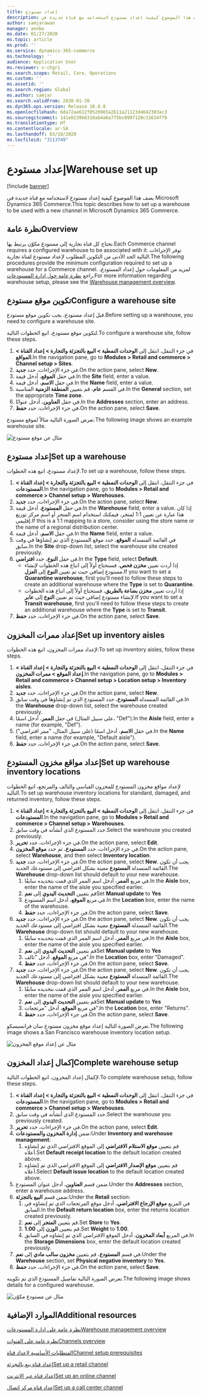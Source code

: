 ```yaml
---
title: إعداد مستودع
description: يصف هذا الموضوع كيفية إعداد مستودع لاستخدامه مع قناة جديدة في Microsoft Dynamics 365 Commerce.
author: samjarawan
manager: annbe
ms.date: 01/27/2020
ms.topic: article
ms.prod: ''
ms.service: dynamics-365-commerce
ms.technology: ''
audience: Application User
ms.reviewer: v-chgri
ms.search.scope: Retail, Core, Operations
ms.custom: ''
ms.assetid: ''
ms.search.region: Global
ms.author: samjar
ms.search.validFrom: 2020-01-20
ms.dyn365.ops.version: Release 10.0.8
ms.openlocfilehash: 6da72ae612f0520965a2b11a21123d4642303ac3
ms.sourcegitcommit: 141e0239b6310ab4a6a775bc0997120c31634f79
ms.translationtype: HT
ms.contentlocale: ar-SA
ms.lasthandoff: 03/10/2020
ms.locfileid: "3113749"
---
```

# <a name="warehouse-set-up"></a><span data-ttu-id="e9320-103">إعداد مستودع</span><span class="sxs-lookup"><span data-stu-id="e9320-103">Warehouse set up</span></span>


[!include [banner](includes/banner.md)]

<span data-ttu-id="e9320-104">يصف هذا الموضوع كيفية إعداد مستودع لاستخدامه مع قناة جديدة في Microsoft Dynamics 365 Commerce.</span><span class="sxs-lookup"><span data-stu-id="e9320-104">This topic describes how to set up a warehouse to be used with a new channel in Microsoft Dynamics 365 Commerce.</span></span>

## <a name="overview"></a><span data-ttu-id="e9320-105">نظرة عامة</span><span class="sxs-lookup"><span data-stu-id="e9320-105">Overview</span></span>

<span data-ttu-id="e9320-106">تحتاج كل قناة تجارية إلى مستودع مكوّن يرتبط بها.</span><span class="sxs-lookup"><span data-stu-id="e9320-106">Each Commerce channel requires a configured warehouse to be associated with it.</span></span> <span data-ttu-id="e9320-107">توفر الإجراءات التالية الحد الأدنى من التكوين المطلوب لإعداد مستودع لقناة تجارية.</span><span class="sxs-lookup"><span data-stu-id="e9320-107">The following procedures provide the minimum configuration required to set up a warehouse for a Commerce channel.</span></span> <span data-ttu-id="e9320-108">لمزيد من المعلومات حول إعداد المستودع، راجع [نظرة عامة حول إدارة المستودعات](../supply-chain/warehousing/warehouse-management-overview.md?toc=/dynamics365/commerce/toc.json).</span><span class="sxs-lookup"><span data-stu-id="e9320-108">For more information regarding warehouse setup, please see the [Warehouse management overview](../supply-chain/warehousing/warehouse-management-overview.md?toc=/dynamics365/commerce/toc.json).</span></span>

## <a name="configure-a-warehouse-site"></a><span data-ttu-id="e9320-109">تكوين موقع مستودع</span><span class="sxs-lookup"><span data-stu-id="e9320-109">Configure a warehouse site</span></span>

<span data-ttu-id="e9320-110">قبل إعداد مستودع، يجب تكوين موقع مستودع.</span><span class="sxs-lookup"><span data-stu-id="e9320-110">Before setting up a warehouse, you need to configure a warehouse site.</span></span>

<span data-ttu-id="e9320-111">لتكوين موقع مستودع، اتبع الخطوات التالية.</span><span class="sxs-lookup"><span data-stu-id="e9320-111">To configure a warehouse site, follow these steps.</span></span>

1. <span data-ttu-id="e9320-112">في جزء التنقل، انتقل إلى **الوحدات النمطية \> البيع بالتجزئة والتجارة \> إعداد القناة \> المواقع**.</span><span class="sxs-lookup"><span data-stu-id="e9320-112">In the navigation pane, go to **Modules \> Retail and commerce \> Channel setup \> Sites**.</span></span>
1. <span data-ttu-id="e9320-113">في جزء الإجراءات، حدد **جديد**.</span><span class="sxs-lookup"><span data-stu-id="e9320-113">On the action pane, select **New**.</span></span>
1. <span data-ttu-id="e9320-114">في حقل **الموقع**، أدخل قيمة.</span><span class="sxs-lookup"><span data-stu-id="e9320-114">In the **Site** field, enter a value.</span></span>
1. <span data-ttu-id="e9320-115">في حقل **الاسم**، أدخل قيمة.</span><span class="sxs-lookup"><span data-stu-id="e9320-115">In the **Name** field, enter a value.</span></span>
1. <span data-ttu-id="e9320-116">في القسم **عام**، قم بتعيين **المنطقة الزمنية** المناسبة.</span><span class="sxs-lookup"><span data-stu-id="e9320-116">In the **General** section, set the appropriate **Time zone**.</span></span>
1. <span data-ttu-id="e9320-117">في حقل **العناوين**، أدخل عنوانًا.</span><span class="sxs-lookup"><span data-stu-id="e9320-117">In the **Addresses** section, enter an address.</span></span>
1. <span data-ttu-id="e9320-118">في جزء الإجراءات، حدد **حفظ**.</span><span class="sxs-lookup"><span data-stu-id="e9320-118">On the action pane, select **Save**.</span></span>

<span data-ttu-id="e9320-119">تعرض الصورة التالية مثالاً لموقع مستودع.</span><span class="sxs-lookup"><span data-stu-id="e9320-119">The following image shows an example warehouse site.</span></span>

![مثال عن موقع مستودع](media/warehouse-site.png)

## <a name="set-up-a-warehouse"></a><span data-ttu-id="e9320-121">إعداد مستودع</span><span class="sxs-lookup"><span data-stu-id="e9320-121">Set up a warehouse</span></span>

<span data-ttu-id="e9320-122">لإعداد مستودع، اتبع هذه الخطوات.</span><span class="sxs-lookup"><span data-stu-id="e9320-122">To set up a warehouse, follow these steps.</span></span>

1. <span data-ttu-id="e9320-123">في جزء التنقل، انتقل إلى **الوحدات النمطية \> البيع بالتجزئة والتجارة \> إعداد القناة \> المستودعات**.</span><span class="sxs-lookup"><span data-stu-id="e9320-123">In the navigation pane, go to **Modules \> Retail and commerce \> Channel setup \> Warehouses**.</span></span>
1. <span data-ttu-id="e9320-124">في جزء الإجراءات، حدد **جديد**.</span><span class="sxs-lookup"><span data-stu-id="e9320-124">On the action pane, select **New**.</span></span>
1. <span data-ttu-id="e9320-125">في حقل **المستودع**، أدخل قيمة.</span><span class="sxs-lookup"><span data-stu-id="e9320-125">In the **Warehouse** field, enter a value.</span></span>  <span data-ttu-id="e9320-126">إذا كان هذا عبارة عن تعيين 1:1 لمتجر، فيمكنك استخدام اسم المتجر أو اسم مركز توزيع إقليمي.</span><span class="sxs-lookup"><span data-stu-id="e9320-126">If this is a 1:1 mapping to a store, consider using the store name or the name of a regional distribution center.</span></span>
1. <span data-ttu-id="e9320-127">في حقل **الاسم**، أدخل قيمة.</span><span class="sxs-lookup"><span data-stu-id="e9320-127">In the **Name** field, enter a value.</span></span>
1. <span data-ttu-id="e9320-128">في القائمة المنسدلة **الموقع**، حدد موقع المستودع الذي تم إنشاؤها في وقت سابق.</span><span class="sxs-lookup"><span data-stu-id="e9320-128">In the **Site** drop-down list, select the warehouse site created previously.</span></span>
1. <span data-ttu-id="e9320-129">في حقل **النوع**، حدد **افتراضي**.</span><span class="sxs-lookup"><span data-stu-id="e9320-129">In the **Type** field, select **Default**.</span></span>
    - <span data-ttu-id="e9320-130">إذا أردت تعيين **مخزن فحص‬**، فستحتاج أولاً إلى اتباع هذه الخطوات لإنشاء مستودع إضافي حيث تم تعيين **النوع** إلى **العزل**.</span><span class="sxs-lookup"><span data-stu-id="e9320-130">If you want to set a **Quarantine warehouse**, first you'll need to follow these steps to create an additional warehouse where the **Type** is set to **Quarantine**.</span></span>
    - <span data-ttu-id="e9320-131">إذا أردت تعيين **مخزن بضاعة بالطريق‬‬**، فستحتاج أولاً إلى اتباع هذه الخطوات لإنشاء مستودع إضافي حيث تم تعيين **النوع** إلى **عابر‬**.</span><span class="sxs-lookup"><span data-stu-id="e9320-131">If you want to set a **Transit warehouse**, first you'll need to follow these steps to create an additional warehouse where the **Type** is set to **Transit**.</span></span>
1. <span data-ttu-id="e9320-132">في جزء الإجراءات، حدد **حفظ**.</span><span class="sxs-lookup"><span data-stu-id="e9320-132">On the action pane, select **Save**.</span></span>

## <a name="set-up-inventory-aisles"></a><span data-ttu-id="e9320-133">إعداد ممرات المخزون</span><span class="sxs-lookup"><span data-stu-id="e9320-133">Set up inventory aisles</span></span>

<span data-ttu-id="e9320-134">لإعداد ممرات المخزون، اتبع هذه الخطوات:</span><span class="sxs-lookup"><span data-stu-id="e9320-134">To set up inventory aisles, follow these steps.</span></span>

1. <span data-ttu-id="e9320-135">في جزء التنقل، انتقل إلى **الوحدات النمطية \> البيع بالتجزئة والتجارة \> إعداد القناة \> إعداد الموقع \> ممرات المخزون**.</span><span class="sxs-lookup"><span data-stu-id="e9320-135">In the navigation pane, go to **Modules \> Retail and commerce \> Channel setup \> Location setup \> Inventory aisles**.</span></span>
1. <span data-ttu-id="e9320-136">في جزء الإجراءات، حدد **جديد**.</span><span class="sxs-lookup"><span data-stu-id="e9320-136">On the action pane, select **New**.</span></span>
1. <span data-ttu-id="e9320-137">في القائمة المنسدلة **المستودع**، حدد المستودع الذي تم إنشاؤها في وقت سابق.</span><span class="sxs-lookup"><span data-stu-id="e9320-137">In the **Warehouse** drop-down list, select the warehouse created previously.</span></span>
1. <span data-ttu-id="e9320-138">في حقل **الممر**، أدخل اسمًا (على سبيل المثال، "Def").</span><span class="sxs-lookup"><span data-stu-id="e9320-138">In the **Aisle** field, enter a name (for example, "Def").</span></span>
1. <span data-ttu-id="e9320-139">في حقل **الاسم**، أدخل اسمًا (على سبيل المثال، "ممر افتراضي").</span><span class="sxs-lookup"><span data-stu-id="e9320-139">In the **Name** field, enter a name (for example, "Default aisle").</span></span>
1. <span data-ttu-id="e9320-140">في جزء الإجراءات، حدد **حفظ**.</span><span class="sxs-lookup"><span data-stu-id="e9320-140">On the action pane, select **Save**.</span></span>

## <a name="set-up-warehouse-inventory-locations"></a><span data-ttu-id="e9320-141">إعداد مواقع مخزون المستودع</span><span class="sxs-lookup"><span data-stu-id="e9320-141">Set up warehouse inventory locations</span></span>

<span data-ttu-id="e9320-142">لإعداد مواقع مخزون المستودع للمخزون القياسي والتالف والمرتجع، اتبع الخطوات التالية.</span><span class="sxs-lookup"><span data-stu-id="e9320-142">To set up warehouse inventory locations for standard, damaged, and returned inventory, follow these steps.</span></span>

1. <span data-ttu-id="e9320-143">في جزء التنقل، انتقل إلى **الوحدات النمطية \> البيع بالتجزئة والتجارة \> إعداد القناة \> المستودعات**.</span><span class="sxs-lookup"><span data-stu-id="e9320-143">In the navigation pane, go to **Modules \> Retail and commerce \> Channel setup \> Warehouses**.</span></span>
1. <span data-ttu-id="e9320-144">حدد المستودع الذي أنشأته في وقت سابق.</span><span class="sxs-lookup"><span data-stu-id="e9320-144">Select the warehouse you created previously.</span></span>
1. <span data-ttu-id="e9320-145">في جزء الإجراءات، حدد **تحرير**.</span><span class="sxs-lookup"><span data-stu-id="e9320-145">On the action pane, select **Edit**.</span></span>
1. <span data-ttu-id="e9320-146">في جزء الإجراءات، حدد **المستودع**، ثم حدد **موقع المخزون**.</span><span class="sxs-lookup"><span data-stu-id="e9320-146">On the action pane, select **Warehouse**, and then select **Inventory location**.</span></span>
1. <span data-ttu-id="e9320-147">في جزء الإجراءات، حدد **جديد**.</span><span class="sxs-lookup"><span data-stu-id="e9320-147">On the action pane, select **New**.</span></span> <span data-ttu-id="e9320-148">يجب أن تكون القائمة المنسدلة **المستودع** معينة بشكل افتراضي إلى مستودعك الجديد.</span><span class="sxs-lookup"><span data-stu-id="e9320-148">The **Warehouse** drop-down list should default to your new warehouse.</span></span>
    1. <span data-ttu-id="e9320-149">في مربع **الممر**، أدخل اسم الممر الذي قمت بتحديده سابقًا.</span><span class="sxs-lookup"><span data-stu-id="e9320-149">In the **Aisle** box, enter the name of the aisle you specified earlier.</span></span> 
    1. <span data-ttu-id="e9320-150">قم بتعيين **التحديث اليدوي** إلى **نعم**</span><span class="sxs-lookup"><span data-stu-id="e9320-150">Set **Manual update** to **Yes**</span></span>
    1. <span data-ttu-id="e9320-151">في مربع **الموقع**، أدخل اسم المستودع.</span><span class="sxs-lookup"><span data-stu-id="e9320-151">In the **Location** box, enter the name of the warehouse.</span></span>
    1. <span data-ttu-id="e9320-152">في جزء الإجراءات، حدد **حفظ**.</span><span class="sxs-lookup"><span data-stu-id="e9320-152">On the action pane, select **Save**.</span></span>
 1. <span data-ttu-id="e9320-153">في جزء الإجراءات، حدد **جديد**.</span><span class="sxs-lookup"><span data-stu-id="e9320-153">On the action pane, select **New**.</span></span>  <span data-ttu-id="e9320-154">يجب أن تكون القائمة المنسدلة **المستودع** معينة بشكل افتراضي إلى مستودعك الجديد.</span><span class="sxs-lookup"><span data-stu-id="e9320-154">The **Warehouse** drop-down list should default to your new warehouse.</span></span>
    1. <span data-ttu-id="e9320-155">في مربع **الممر**، أدخل اسم الممر الذي قمت بتحديده سابقًا.</span><span class="sxs-lookup"><span data-stu-id="e9320-155">In the **Aisle** box, enter the name of the aisle you specified earlier.</span></span>  
    1. <span data-ttu-id="e9320-156">قم بتعيين **التحديث اليدوي** إلى **نعم**</span><span class="sxs-lookup"><span data-stu-id="e9320-156">Set **Manual update** to **Yes**</span></span>
    1. <span data-ttu-id="e9320-157">في مربع **الموقع**، أدخل "تالف".</span><span class="sxs-lookup"><span data-stu-id="e9320-157">In the **Location** box, enter "Damaged".</span></span>
    1. <span data-ttu-id="e9320-158">في جزء الإجراءات، حدد **حفظ**.</span><span class="sxs-lookup"><span data-stu-id="e9320-158">On the action pane, select **Save**.</span></span>
 1. <span data-ttu-id="e9320-159">في جزء الإجراءات، حدد **جديد**.</span><span class="sxs-lookup"><span data-stu-id="e9320-159">On the action pane, select **New**.</span></span>  <span data-ttu-id="e9320-160">يجب أن تكون القائمة المنسدلة **المستودع** معينة بشكل افتراضي إلى مستودعك الجديد.</span><span class="sxs-lookup"><span data-stu-id="e9320-160">The **Warehouse** drop-down list should default to your new warehouse.</span></span>
    1. <span data-ttu-id="e9320-161">في مربع **الممر**، أدخل اسم الممر الذي قمت بتحديده سابقًا.</span><span class="sxs-lookup"><span data-stu-id="e9320-161">In the **Aisle** box, enter the name of the aisle you specified earlier.</span></span> 
    1. <span data-ttu-id="e9320-162">قم بتعيين **التحديث اليدوي** إلى **نعم**</span><span class="sxs-lookup"><span data-stu-id="e9320-162">Set **Manual update** to **Yes**</span></span>
    1. <span data-ttu-id="e9320-163">في مربع **الموقع**، أدخل "مرتجعات".</span><span class="sxs-lookup"><span data-stu-id="e9320-163">In the **Location** box, enter "Returns".</span></span>
    1. <span data-ttu-id="e9320-164">في جزء الإجراءات، حدد **حفظ**.</span><span class="sxs-lookup"><span data-stu-id="e9320-164">On the action pane, select **Save**.</span></span>
    
<span data-ttu-id="e9320-165">تعرض الصورة التالية إعداد موقع مخزون مستودع سان فرانسيسكو.</span><span class="sxs-lookup"><span data-stu-id="e9320-165">The following image shows a San Francisco warehouse inventory location setup.</span></span>

![مثال عن إعداد موقع المخزون](media/warehouse-inventory-locations.png)
    
## <a name="complete-warehouse-setup"></a><span data-ttu-id="e9320-167">إكمال إعداد المخزون</span><span class="sxs-lookup"><span data-stu-id="e9320-167">Complete warehouse setup</span></span>

<span data-ttu-id="e9320-168">لإكمال إعداد المخزون، اتبع الخطوات التالية.</span><span class="sxs-lookup"><span data-stu-id="e9320-168">To complete warehouse setup, follow these steps.</span></span>

1. <span data-ttu-id="e9320-169">في جزء التنقل، انتقل إلى **الوحدات النمطية \> البيع بالتجزئة والتجارة \> إعداد القناة \> المستودعات**.</span><span class="sxs-lookup"><span data-stu-id="e9320-169">In the navigation pane, go to **Modules \> Retail and commerce \> Channel setup \> Warehouses**.</span></span>
1. <span data-ttu-id="e9320-170">حدد المستودع الذي أنشأته في وقت سابق.</span><span class="sxs-lookup"><span data-stu-id="e9320-170">Select the warehouse you previously created.</span></span>
1. <span data-ttu-id="e9320-171">في جزء الإجراءات، حدد **تحرير**.</span><span class="sxs-lookup"><span data-stu-id="e9320-171">On the action pane, select **Edit**.</span></span>
1. <span data-ttu-id="e9320-172">ضمن **إدارة المخزون والمستودعات**:</span><span class="sxs-lookup"><span data-stu-id="e9320-172">Under **Inventory and warehouse management**:</span></span>
    1. <span data-ttu-id="e9320-173">قم بتعيين **موقع الاستلام الافتراضي** إلى الموقع الافتراضي الذي تم إنشاؤه أعلاه.</span><span class="sxs-lookup"><span data-stu-id="e9320-173">Set **Default receipt location** to the default location created above.</span></span>
    1. <span data-ttu-id="e9320-174">قم بتعيين **موقع الإصدار الافتراضي** إلى الموقع الافتراضي الذي تم إنشاؤه أعلاه.</span><span class="sxs-lookup"><span data-stu-id="e9320-174">Select **Default issue location** to the default location created above.</span></span>
1. <span data-ttu-id="e9320-175">ضمن قسم **العناوين**، أدخل عنوان المستودع.</span><span class="sxs-lookup"><span data-stu-id="e9320-175">Under the **Addresses** section, enter a warehouse address.</span></span>
1. <span data-ttu-id="e9320-176">ضمن قسم **البيع بالتجزئة**:</span><span class="sxs-lookup"><span data-stu-id="e9320-176">Under the **Retail** section:</span></span> 
    1. <span data-ttu-id="e9320-177">في المربع **موقع الإرجاع الافتراضي**، أدخل موقع المرتجعات الذي تم إنشاؤه في السابق.</span><span class="sxs-lookup"><span data-stu-id="e9320-177">In the **Default return location** box, enter the returns location created previously.</span></span>
    1. <span data-ttu-id="e9320-178">قم بتعيين **المتجر** إلى **نعم**.</span><span class="sxs-lookup"><span data-stu-id="e9320-178">Set **Store** to **Yes**.</span></span>
    1. <span data-ttu-id="e9320-179">قم بتعيين **الوزن** إلى **1.00**.</span><span class="sxs-lookup"><span data-stu-id="e9320-179">Set **Weight** to **1.00**.</span></span> 
    1. <span data-ttu-id="e9320-180">في المربع **أبعاد المخزون**، أدخل الموقع الافتراضي الذي تم إنشاؤه في السابق.</span><span class="sxs-lookup"><span data-stu-id="e9320-180">In the **Storage Dimensions** box, enter the default location created previously.</span></span>
1. <span data-ttu-id="e9320-181">في قسم **المستودع**، قم بتعيين **مخزون سالب مادي‬** إلى **نعم**.</span><span class="sxs-lookup"><span data-stu-id="e9320-181">Under the **Warehouse** section, set **Physical negative inventory** to **Yes**.</span></span>
1. <span data-ttu-id="e9320-182">في جزء الإجراءات، حدد **حفظ**.</span><span class="sxs-lookup"><span data-stu-id="e9320-182">On the action pane, select **Save**.</span></span>

<span data-ttu-id="e9320-183">تعرض الصورة التالية تفاصيل المستودع الذي تم تكوينه.</span><span class="sxs-lookup"><span data-stu-id="e9320-183">The following image shows details for a configured warehouse.</span></span>

![مثال عن مستودع مكوّن](media/warehouse-sample.png)

## <a name="additional-resources"></a><span data-ttu-id="e9320-185">الموارد الإضافية</span><span class="sxs-lookup"><span data-stu-id="e9320-185">Additional resources</span></span>

[<span data-ttu-id="e9320-186">نظرة عامة على إدارة المستودعات</span><span class="sxs-lookup"><span data-stu-id="e9320-186">Warehouse management overview</span></span>](../supply-chain/warehousing/warehouse-management-overview.md?toc=/dynamics365/commerce/toc.json)

[<span data-ttu-id="e9320-187">نظرة عامة على القنوات</span><span class="sxs-lookup"><span data-stu-id="e9320-187">Channels overview</span></span>](channels-overview.md)

[<span data-ttu-id="e9320-188">المتطلبات الأساسية‬ لإعداد قناة</span><span class="sxs-lookup"><span data-stu-id="e9320-188">Channel setup prerequisites</span></span>](channels-prerequisites.md)

[<span data-ttu-id="e9320-189">إعداد قناة بيع بالتجزئة</span><span class="sxs-lookup"><span data-stu-id="e9320-189">Set up a retail channel</span></span>](channel-setup-retail.md)
    
[<span data-ttu-id="e9320-190">إعداد قناة عبر الإنترنت</span><span class="sxs-lookup"><span data-stu-id="e9320-190">Set up an online channel</span></span>](channel-setup-online.md)

[<span data-ttu-id="e9320-191">إعداد قناة مركز اتصال</span><span class="sxs-lookup"><span data-stu-id="e9320-191">Set up a call center channel</span></span>](channel-setup-callcenter.md)





